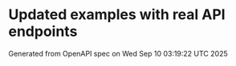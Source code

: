 # Updated examples with real API endpoints
Generated from OpenAPI spec on Wed Sep 10 03:19:22 UTC 2025
